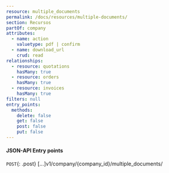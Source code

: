 ```yaml
---
resource: multiple_documents
permalink: /docs/resources/multiple-documents/
section: Recursos
partOf: company
attributes:
  - name: action
    valuetype: pdf | confirm
  - name: download_url
    crud: read
relationships:
  - resource: quotations
    hasMany: true
  - resource: orders
    hasMany: true
  - resource: invoices
    hasMany: true
filters: null
entry_points:
  methods:
    delete: false
    get: false
    post: false
    put: false
---
```


#### JSON-API Entry points

`POST`{: .post} [...]v1/company/{company_id}/multiple_documents/
